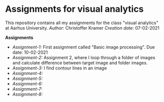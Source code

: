 # Assignments for visual analytics
This repository contains all my assignments for the class "visual analytics" at Aarhus University.
_Author:_ Christoffer Kramer
_Creation date:_ 07-02-2021

__Assignments__

- *Assignment-1:* First assignment called "Basic image processing". Due date: 10-02-2021
- *Assignment-2:* Assignment 2, where I loop through a folder of images and calculate difference between target image and folder images.
- *Assignment-3:* I find contour lines in an image
- *Assignment-4:*
- *Assignment-5:*
- *Assignment-6:*
- *Assignment-7:*
- *Assignment-8:*

